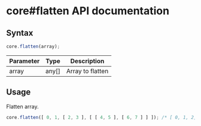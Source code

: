 # core#flatten API documentation

## Syntax

``` javascript
core.flatten(array);
```

| Parameter | Type | Description |
|--|--|--|
| array | any[] | Array to flatten |

## Usage

Flatten array.

``` javascript
core.flatten([ 0, 1, [ 2, 3 ], [ [ 4, 5 ], [ 6, 7 ] ] ]); /* [ 0, 1, 2, 3, [ 4, 5 ], [ 6, 7] ] */
```
